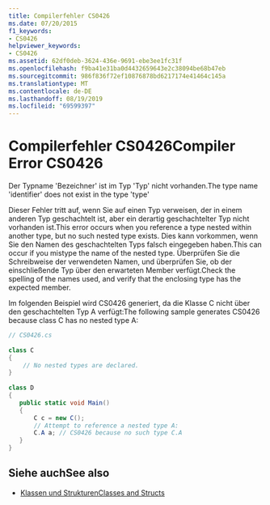 ```yaml
---
title: Compilerfehler CS0426
ms.date: 07/20/2015
f1_keywords:
- CS0426
helpviewer_keywords:
- CS0426
ms.assetid: 62df0deb-3624-436e-9691-ebe3ee1fc31f
ms.openlocfilehash: f9ba41e31ba0d4432659643e2c38094be68b47eb
ms.sourcegitcommit: 986f836f72ef10876878bd6217174e41464c145a
ms.translationtype: MT
ms.contentlocale: de-DE
ms.lasthandoff: 08/19/2019
ms.locfileid: "69599397"
---
```

# <a name="compiler-error-cs0426"></a><span data-ttu-id="54928-102">Compilerfehler CS0426</span><span class="sxs-lookup"><span data-stu-id="54928-102">Compiler Error CS0426</span></span>
<span data-ttu-id="54928-103">Der Typname 'Bezeichner' ist im Typ 'Typ' nicht vorhanden.</span><span class="sxs-lookup"><span data-stu-id="54928-103">The type name 'identifier' does not exist in the type 'type'</span></span>  
  
 <span data-ttu-id="54928-104">Dieser Fehler tritt auf, wenn Sie auf einen Typ verweisen, der in einem anderen Typ geschachtelt ist, aber ein derartig geschachtelter Typ nicht vorhanden ist.</span><span class="sxs-lookup"><span data-stu-id="54928-104">This error occurs when you reference a type nested within another type, but no such nested type exists.</span></span> <span data-ttu-id="54928-105">Dies kann vorkommen, wenn Sie den Namen des geschachtelten Typs falsch eingegeben haben.</span><span class="sxs-lookup"><span data-stu-id="54928-105">This can occur if you mistype the name of the nested type.</span></span> <span data-ttu-id="54928-106">Überprüfen Sie die Schreibweise der verwendeten Namen, und überprüfen Sie, ob der einschließende Typ über den erwarteten Member verfügt.</span><span class="sxs-lookup"><span data-stu-id="54928-106">Check the spelling of the names used, and verify that the enclosing type has the expected member.</span></span>  
  
 <span data-ttu-id="54928-107">Im folgenden Beispiel wird CS0426 generiert, da die Klasse C nicht über den geschachtelten Typ A verfügt:</span><span class="sxs-lookup"><span data-stu-id="54928-107">The following sample generates CS0426 because class C has no nested type A:</span></span>  
  
```csharp  
// CS0426.cs  
  
class C  
{  
    // No nested types are declared.     
}  
  
class D  
{  
   public static void Main()  
   {  
       C c = new C();  
       // Attempt to reference a nested type A:  
       C.A a; // CS0426 because no such type C.A  
   }  
}  
```  
  
## <a name="see-also"></a><span data-ttu-id="54928-108">Siehe auch</span><span class="sxs-lookup"><span data-stu-id="54928-108">See also</span></span>

- [<span data-ttu-id="54928-109">Klassen und Strukturen</span><span class="sxs-lookup"><span data-stu-id="54928-109">Classes and Structs</span></span>](../programming-guide/classes-and-structs/index.md)

